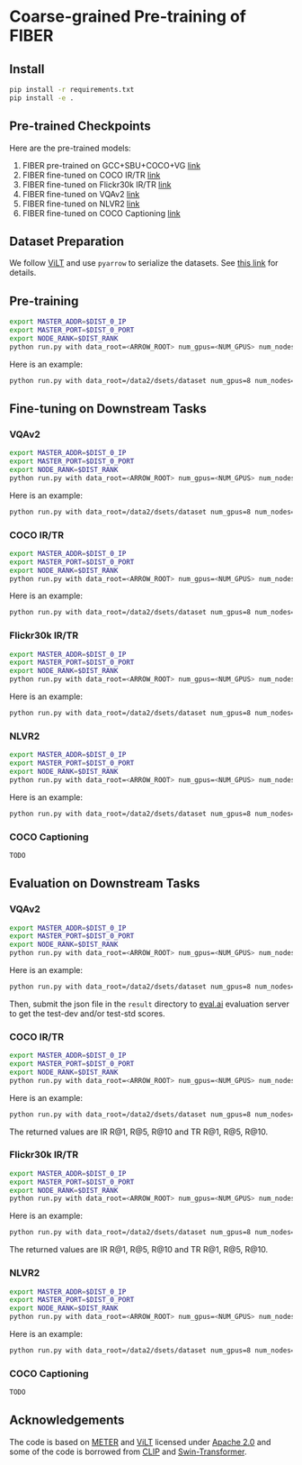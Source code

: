 # Coarse-grained Pre-training of FIBER

## Install

```bash
pip install -r requirements.txt
pip install -e .
```

## Pre-trained Checkpoints

Here are the pre-trained models:
1. FIBER pre-trained on GCC+SBU+COCO+VG [link]()
2. FIBER fine-tuned on COCO IR/TR [link]()
3. FIBER fine-tuned on Flickr30k IR/TR [link]()
4. FIBER fine-tuned on VQAv2 [link]()
5. FIBER fine-tuned on NLVR2 [link]()
6. FIBER fine-tuned on COCO Captioning [link]()


## Dataset Preparation

We follow [ViLT](https://github.com/dandelin/ViLT) and use `pyarrow` to serialize the datasets. See [this link](https://github.com/dandelin/ViLT/blob/master/DATA.md) for details.

## Pre-training

```bash
export MASTER_ADDR=$DIST_0_IP
export MASTER_PORT=$DIST_0_PORT
export NODE_RANK=$DIST_RANK
python run.py with data_root=<ARROW_ROOT> num_gpus=<NUM_GPUS> num_nodes=<NUM_NODES> task_pretrain_mlm_itm_itc per_gpu_batchsize=<BS_FITS_YOUR_GPU> image_size=<IMAGE_SIZE>
```

Here is an example:
```bash
python run.py with data_root=/data2/dsets/dataset num_gpus=8 num_nodes=8 task_mlm_itm_itc per_gpu_batchsize=8 image_size=384
``` 

## Fine-tuning on Downstream Tasks

### VQAv2

```bash
export MASTER_ADDR=$DIST_0_IP
export MASTER_PORT=$DIST_0_PORT
export NODE_RANK=$DIST_RANK
python run.py with data_root=<ARROW_ROOT> num_gpus=<NUM_GPUS> num_nodes=<NUM_NODES> task_finetune_vqa per_gpu_batchsize=<BS_FITS_YOUR_GPU> load_path=<PRETRAINED_MODEL> image_size=<IMAGE_SIZE>
```

Here is an example:
```bash
python run.py with data_root=/data2/dsets/dataset num_gpus=8 num_nodes=1 task_finetune_vqa per_gpu_batchsize=8 load_path=fiber_pretrain.ckpt image_size=576
``` 

### COCO IR/TR

```bash
export MASTER_ADDR=$DIST_0_IP
export MASTER_PORT=$DIST_0_PORT
export NODE_RANK=$DIST_RANK
python run.py with data_root=<ARROW_ROOT> num_gpus=<NUM_GPUS> num_nodes=<NUM_NODES> task_finetune_irtr_coco get_recall_metric=False per_gpu_batchsize=<BS_FITS_YOUR_GPU> load_path=<PRETRAINED_MODEL> image_size=<IMAGE_SIZE>
```

Here is an example:
```bash
python run.py with data_root=/data2/dsets/dataset num_gpus=8 num_nodes=16 task_finetune_irtr_coco get_recall_metric=False per_gpu_batchsize=8 load_path=fiber_pretrain.ckpt image_size=576
``` 

### Flickr30k IR/TR

```bash
export MASTER_ADDR=$DIST_0_IP
export MASTER_PORT=$DIST_0_PORT
export NODE_RANK=$DIST_RANK
python run.py with data_root=<ARROW_ROOT> num_gpus=<NUM_GPUS> num_nodes=<NUM_NODES> task_finetune_irtr_f30k get_recall_metric=False per_gpu_batchsize=<BS_FITS_YOUR_GPU> load_path=<PRETRAINED_MODEL> image_size=<IMAGE_SIZE>
```

Here is an example:
```bash
python run.py with data_root=/data2/dsets/dataset num_gpus=8 num_nodes=16 task_finetune_irtr_f30k get_recall_metric=False per_gpu_batchsize=8 load_path=fiber_coco_irtr.ckpt image_size=576
``` 

### NLVR2

```bash
export MASTER_ADDR=$DIST_0_IP
export MASTER_PORT=$DIST_0_PORT
export NODE_RANK=$DIST_RANK
python run.py with data_root=<ARROW_ROOT> num_gpus=<NUM_GPUS> num_nodes=<NUM_NODES>  task_finetune_nlvr2 per_gpu_batchsize=<BS_FITS_YOUR_GPU> load_path=<PRETRAINED_MODEL> image_size=<IMAGE_SIZE>
```

Here is an example:
```bash
python run.py with data_root=/data2/dsets/dataset num_gpus=8 num_nodes=1  task_finetune_nlvr2 per_gpu_batchsize=8 load_path=fiber_pretrain.ckpt image_size=384
``` 

### COCO Captioning

```bash
TODO
```

## Evaluation on Downstream Tasks

### VQAv2

```bash
export MASTER_ADDR=$DIST_0_IP
export MASTER_PORT=$DIST_0_PORT
export NODE_RANK=$DIST_RANK
python run.py with data_root=<ARROW_ROOT> num_gpus=<NUM_GPUS> num_nodes=<NUM_NODES> task_finetune_vqa per_gpu_batchsize=<BS_FITS_YOUR_GPU> load_path=<PRETRAINED_MODEL> image_size=<IMAGE_SIZE> test_only=True
```

Here is an example:
```bash
python run.py with data_root=/data2/dsets/dataset num_gpus=8 num_nodes=1 task_finetune_vqa per_gpu_batchsize=32 load_path=fiber_vqa.ckpt image_size=576 test_only=True
``` 

Then, submit the json file in the `result` directory to [eval.ai](https://eval.ai/web/challenges/challenge-page/830/overview) evaluation server to get the test-dev and/or test-std scores.

### COCO IR/TR

```bash
export MASTER_ADDR=$DIST_0_IP
export MASTER_PORT=$DIST_0_PORT
export NODE_RANK=$DIST_RANK
python run.py with data_root=<ARROW_ROOT> num_gpus=<NUM_GPUS> num_nodes=<NUM_NODES> task_finetune_irtr_coco get_recall_metric=True per_gpu_batchsize=<BS_FITS_YOUR_GPU> load_path=<PRETRAINED_MODEL> image_size=<IMAGE_SIZE> test_only=True
```

Here is an example:
```bash
python run.py with data_root=/data2/dsets/dataset num_gpus=8 num_nodes=1 task_finetune_irtr_coco get_recall_metric=True per_gpu_batchsize=32 load_path=fiber_coco_irtr.ckpt image_size=576 test_only=True
``` 

The returned values are IR R@1, R@5, R@10 and TR R@1, R@5, R@10.


### Flickr30k IR/TR

```bash
export MASTER_ADDR=$DIST_0_IP
export MASTER_PORT=$DIST_0_PORT
export NODE_RANK=$DIST_RANK
python run.py with data_root=<ARROW_ROOT> num_gpus=<NUM_GPUS> num_nodes=<NUM_NODES> task_finetune_irtr_f30k get_recall_metric=True per_gpu_batchsize=<BS_FITS_YOUR_GPU> load_path=<PRETRAINED_MODEL> image_size=<IMAGE_SIZE> test_only=True
```

Here is an example:
```bash
python run.py with data_root=/data2/dsets/dataset num_gpus=8 num_nodes=1 task_finetune_irtr_f30k get_recall_metric=True per_gpu_batchsize=32 load_path=fiber_f30k_irtr.ckpt image_size=576 test_only=True
``` 

The returned values are IR R@1, R@5, R@10 and TR R@1, R@5, R@10.

### NLVR2

```bash
export MASTER_ADDR=$DIST_0_IP
export MASTER_PORT=$DIST_0_PORT
export NODE_RANK=$DIST_RANK
python run.py with data_root=<ARROW_ROOT> num_gpus=<NUM_GPUS> num_nodes=<NUM_NODES>  task_finetune_nlvr2 per_gpu_batchsize=<BS_FITS_YOUR_GPU> load_path=<PRETRAINED_MODEL> image_size=<IMAGE_SIZE> test_only=True
```

Here is an example:
```bash
python run.py with data_root=/data2/dsets/dataset num_gpus=8 num_nodes=1  task_finetune_nlvr2 per_gpu_batchsize=32 load_path=fiber_nlvr2.ckpt image_size=384 test_only=True
``` 

### COCO Captioning

```bash
TODO
```

## Acknowledgements

The code is based on [METER](https://github.com/zdou0830/METER) and [ViLT](https://github.com/dandelin/ViLT) licensed under [Apache 2.0](https://github.com/dandelin/ViLT/blob/master/LICENSE) and some of the code is borrowed from [CLIP](https://github.com/openai/CLIP) and [Swin-Transformer](https://github.com/microsoft/Swin-Transformer).
